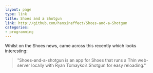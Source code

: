 ```yaml
---
layout: page
type: link
title: Shoes and a Shotgun
link: http://github.com/hansineffect/Shoes-and-a-Shotgun
categories: 
- programming
---
```

Whilst on the Shoes news, came across this recently which looks interesting:  

>"Shoes-and-a-shotgun is an app for Shoes that runs a Thin web-server locally with Ryan Tomayko’s Shotgun for easy reloading."

